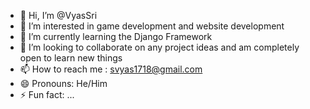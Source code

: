 - 👋 Hi, I’m @VyasSri
- 👀 I’m interested in game development and website development
- 🌱 I’m currently learning the Django Framework
- 💞️ I’m looking to collaborate on any project ideas and am completely open to learn new things
- 📫 How to reach me : svyas1718@gmail.com
- 😄 Pronouns: He/Him
- ⚡ Fun fact: ...

<!---
VyasSri/VyasSri is a ✨ special ✨ repository because its `README.md` (this file) appears on your GitHub profile.
You can click the Preview link to take a look at your changes.
--->
